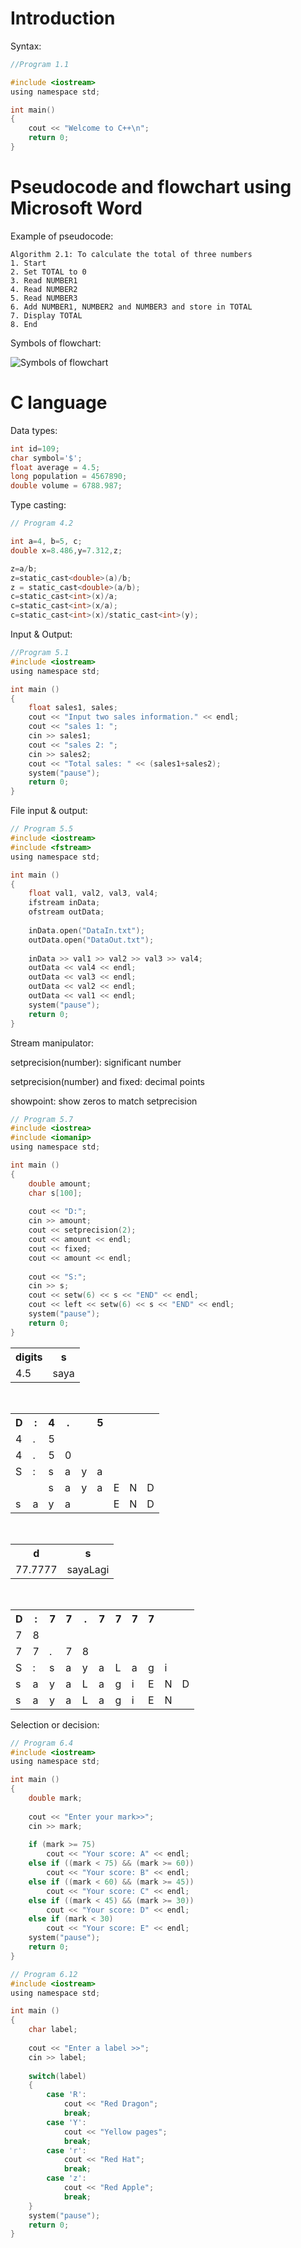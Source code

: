 # Introduction

Syntax:

```c
//Program 1.1

#include <iostream>
using namespace std;

int main()
{
	cout << "Welcome to C++\n";
	return 0;
}
```

# Pseudocode and flowchart using Microsoft Word

Example of pseudocode:
```
Algorithm 2.1: To calculate the total of three numbers
1. Start
2. Set TOTAL to 0
3. Read NUMBER1
4. Read NUMBER2
5. Read NUMBER3
6. Add NUMBER1, NUMBER2 and NUMBER3 and store in TOTAL
7. Display TOTAL
8. End
```

Symbols of flowchart:

![Symbols of flowchart](http://i.imgur.com/lkI94G5.jpg)

# C language

Data types:
```c
int id=109;
char symbol='$';
float average = 4.5;
long population = 4567890;
double volume = 6788.987;
```

Type casting:
```c
// Program 4.2

int a=4, b=5, c;
double x=8.486,y=7.312,z;

z=a/b;
z=static_cast<double>(a)/b;
z = static_cast<double>(a/b);
c=static_cast<int>(x)/a;
c=static_cast<int>(x/a);
c=static_cast<int>(x)/static_cast<int>(y);
```

Input & Output:
```c
//Program 5.1
#include <iostream>
using namespace std;

int main ()
{
	float sales1, sales;
    cout << "Input two sales information." << endl;
    cout << "sales 1: ";
    cin >> sales1;
    cout << "sales 2: ";
    cin >> sales2;
    cout << "Total sales: " << (sales1+sales2);
    system("pause");
    return 0;
}
```

File input & output:
```c
// Program 5.5
#include <iostream>
#include <fstream>
using namespace std;

int main ()
{
	float val1, val2, val3, val4;
    ifstream inData;
    ofstream outData;
    
    inData.open("DataIn.txt");
    outData.open("DataOut.txt");
    
    inData >> val1 >> val2 >> val3 >> val4;
    outData << val4 << endl;
    outData << val3 << endl;
    outData << val2 << endl;
    outData << val1 << endl;
    system("pause");
    return 0;
}
```

Stream manipulator:

setprecision(number): significant number

setprecision(number) and fixed: decimal points

showpoint: show zeros to match setprecision

```c
// Program 5.7
#include <iostrea>
#include <iomanip>
using namespace std;

int main ()
{
	double amount;
    char s[100];
    
    cout << "D:";
    cin >> amount;
    cout << setprecision(2);
    cout << amount << endl;
    cout << fixed;
    cout << amount << endl;
    
    cout << "S:";
    cin >> s;
    cout << setw(6) << s << "END" << endl;
    cout << left << setw(6) << s << "END" << endl;
    system("pause");
    return 0;
}
```

<table class="tg">
  <tr>
    <th class="tg-9hbo">digits</th>
    <th class="tg-9hbo">s</th>
  </tr>
  <tr>
    <td class="tg-yw4l">4.5</td>
    <td class="tg-yw4l">saya</td>
  </tr>
</table>
<br>
<table class="tg">
  <tr>
    <th class="tg-yw4l">D</th>
    <th class="tg-yw4l">:</th>
    <th class="tg-yw4l">4</th>
    <th class="tg-yw4l">.</th>
    <th class="tg-yw4l"></th>
    <th class="tg-yw4l">5</th>
    <th class="tg-yw4l"></th>
    <th class="tg-yw4l"></th>
    <th class="tg-yw4l"></th>
  </tr>
  <tr>
    <td class="tg-yw4l">4</td>
    <td class="tg-yw4l">.</td>
    <td class="tg-yw4l">5</td>
    <td class="tg-yw4l"></td>
    <td class="tg-yw4l"></td>
    <td class="tg-yw4l"></td>
    <td class="tg-yw4l"></td>
    <td class="tg-yw4l"></td>
    <td class="tg-yw4l"></td>
  </tr>
  <tr>
    <td class="tg-yw4l">4</td>
    <td class="tg-yw4l">.</td>
    <td class="tg-yw4l">5</td>
    <td class="tg-yw4l">0</td>
    <td class="tg-yw4l"></td>
    <td class="tg-yw4l"></td>
    <td class="tg-yw4l"></td>
    <td class="tg-yw4l"></td>
    <td class="tg-yw4l"></td>
  </tr>
  <tr>
    <td class="tg-yw4l">S</td>
    <td class="tg-yw4l">:</td>
    <td class="tg-yw4l">s</td>
    <td class="tg-yw4l">a</td>
    <td class="tg-yw4l">y</td>
    <td class="tg-yw4l">a</td>
    <td class="tg-yw4l"></td>
    <td class="tg-yw4l"></td>
    <td class="tg-yw4l"></td>
  </tr>
  <tr>
    <td class="tg-yw4l"></td>
    <td class="tg-yw4l"></td>
    <td class="tg-yw4l">s</td>
    <td class="tg-yw4l">a</td>
    <td class="tg-yw4l">y</td>
    <td class="tg-yw4l">a</td>
    <td class="tg-yw4l">E</td>
    <td class="tg-yw4l">N</td>
    <td class="tg-yw4l">D</td>
  </tr>
  <tr>
    <td class="tg-yw4l">s</td>
    <td class="tg-yw4l">a</td>
    <td class="tg-yw4l">y</td>
    <td class="tg-yw4l">a</td>
    <td class="tg-yw4l"></td>
    <td class="tg-yw4l"></td>
    <td class="tg-yw4l">E</td>
    <td class="tg-yw4l">N</td>
    <td class="tg-yw4l">D</td>
  </tr>
</table>
<br>
<table class="tg">
  <tr>
    <th class="tg-9hbo">d</th>
    <th class="tg-9hbo">s</th>
  </tr>
  <tr>
    <td class="tg-yw4l">77.7777</td>
    <td class="tg-yw4l">sayaLagi</td>
  </tr>
</table>
<br>
<table class="tg">
  <tr>
    <th class="tg-yw4l">D</th>
    <th class="tg-yw4l">:</th>
    <th class="tg-yw4l">7</th>
    <th class="tg-yw4l">7</th>
    <th class="tg-yw4l">.</th>
    <th class="tg-yw4l">7</th>
    <th class="tg-yw4l">7</th>
    <th class="tg-yw4l">7</th>
    <th class="tg-yw4l">7</th>
    <th class="tg-yw4l"></th>
    <th class="tg-yw4l"></th>
  </tr>
  <tr>
    <td class="tg-yw4l">7</td>
    <td class="tg-yw4l">8</td>
    <td class="tg-yw4l"></td>
    <td class="tg-yw4l"></td>
    <td class="tg-yw4l"></td>
    <td class="tg-yw4l"></td>
    <td class="tg-yw4l"></td>
    <td class="tg-yw4l"></td>
    <td class="tg-yw4l"></td>
    <td class="tg-yw4l"></td>
    <td class="tg-yw4l"></td>
  </tr>
  <tr>
    <td class="tg-yw4l">7</td>
    <td class="tg-yw4l">7</td>
    <td class="tg-yw4l">.</td>
    <td class="tg-yw4l">7</td>
    <td class="tg-yw4l">8</td>
    <td class="tg-yw4l"></td>
    <td class="tg-yw4l"></td>
    <td class="tg-yw4l"></td>
    <td class="tg-yw4l"></td>
    <td class="tg-yw4l"></td>
    <td class="tg-yw4l"></td>
  </tr>
  <tr>
    <td class="tg-yw4l">S</td>
    <td class="tg-yw4l">:</td>
    <td class="tg-yw4l">s</td>
    <td class="tg-yw4l">a</td>
    <td class="tg-yw4l">y</td>
    <td class="tg-yw4l">a</td>
    <td class="tg-yw4l">L</td>
    <td class="tg-yw4l">a</td>
    <td class="tg-yw4l">g</td>
    <td class="tg-yw4l">i</td>
    <td class="tg-yw4l"></td>
  </tr>
  <tr>
    <td class="tg-yw4l">s</td>
    <td class="tg-yw4l">a</td>
    <td class="tg-yw4l">y</td>
    <td class="tg-yw4l">a</td>
    <td class="tg-yw4l">L</td>
    <td class="tg-yw4l">a</td>
    <td class="tg-yw4l">g</td>
    <td class="tg-yw4l">i</td>
    <td class="tg-yw4l">E</td>
    <td class="tg-yw4l">N</td>
    <td class="tg-yw4l">D</td>
  </tr>
  <tr>
    <td class="tg-yw4l">s</td>
    <td class="tg-yw4l">a</td>
    <td class="tg-yw4l">y</td>
    <td class="tg-yw4l">a</td>
    <td class="tg-yw4l">L</td>
    <td class="tg-yw4l">a</td>
    <td class="tg-yw4l">g</td>
    <td class="tg-yw4l">i</td>
    <td class="tg-yw4l">E</td>
    <td class="tg-yw4l">N</td>
    <td class="tg-yw4l"></td>
  </tr>
</table>

Selection or decision:
```c
// Program 6.4
#include <iostream>
using namespace std;

int main ()
{
	double mark;
    
    cout << "Enter your mark>>";
    cin >> mark;
    
    if (mark >= 75)
    	cout << "Your score: A" << endl;
    else if ((mark < 75) && (mark >= 60))
    	cout << "Your score: B" << endl;
    else if ((mark < 60) && (mark >= 45))
    	cout << "Your score: C" << endl;
    else if ((mark < 45) && (mark >= 30))
    	cout << "Your score: D" << endl;
    else if (mark < 30)
    	cout << "Your score: E" << endl;
    system("pause");
    return 0;
}
```

```c
// Program 6.12
#include <iostream>
using namespace std;

int main ()
{
	char label;
    
    cout << "Enter a label >>";
    cin >> label;
    
    switch(label)
    {
    	case 'R':
        	cout << "Red Dragon";
            break;
        case 'Y':
        	cout << "Yellow pages";
            break;
        case 'r':
        	cout << "Red Hat";
            break;
        case 'z':
        	cout << "Red Apple";
            break;
    }
    system("pause");
    return 0;
}
```
